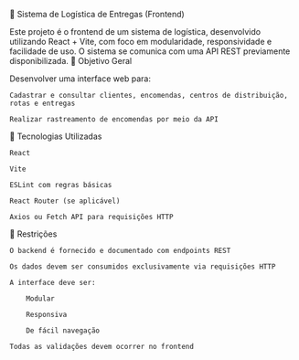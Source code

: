 🚚 Sistema de Logística de Entregas (Frontend)

Este projeto é o frontend de um sistema de logística, desenvolvido utilizando React + Vite, com foco em modularidade, responsividade e facilidade de uso. O sistema se comunica com uma API REST previamente disponibilizada.
🎯 Objetivo Geral

Desenvolver uma interface web para:

    Cadastrar e consultar clientes, encomendas, centros de distribuição, rotas e entregas

    Realizar rastreamento de encomendas por meio da API

🧰 Tecnologias Utilizadas

    React

    Vite

    ESLint com regras básicas

    React Router (se aplicável)

    Axios ou Fetch API para requisições HTTP

📐 Restrições

    O backend é fornecido e documentado com endpoints REST

    Os dados devem ser consumidos exclusivamente via requisições HTTP

    A interface deve ser:

        Modular

        Responsiva

        De fácil navegação

    Todas as validações devem ocorrer no frontend
